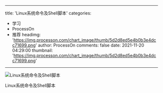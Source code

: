 
---
title: 'Linux系统命令及Shell脚本'
categories: 
 - 学习
 - ProcessOn
 - 推荐
headimg: 'https://img.processon.com/chart_image/thumb/5d2d8ed5e4b0b3e4dcc71699.png'
author: ProcessOn
comments: false
date: 2021-11-20 04:29:00
thumbnail: 'https://img.processon.com/chart_image/thumb/5d2d8ed5e4b0b3e4dcc71699.png'
---

<div>   
<img class="thumb" alt="Linux系统命令及Shell脚本" src="https://img.processon.com/chart_image/thumb/5d2d8ed5e4b0b3e4dcc71699.png" referrerpolicy="no-referrer">
<p>Linux系统命令及Shell脚本</p>  
</div>
            